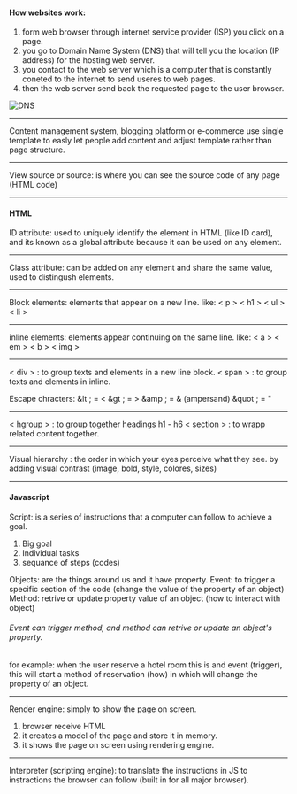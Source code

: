 #### How websites work:

1. form web browser through internet service provider (ISP) you click on a page.
2. you go to Domain Name System (DNS) that will tell you the location (IP address) for the hosting web server.
3. you contact to the web server which is a computer that is constantly coneted to the internet to send useres to web pages.
4. then the web server send back the requested page to the user browser.


![DNS](https://devopedia.org/images/article/104/8908.1549907765.png)

--------------------------------

Content management system, blogging platform or e-commerce use single template to easly let people add content and adjust template rather than page structure.

--------------------------------

View source or source: is where you can see the source code of any page (HTML code)



--------------------------------

#### HTML 

ID attribute: used to uniquely identify the element in HTML (like ID card), and its known as a global attribute because it can be used on any element.

--------------------------------

Class attribute: can be added on any element and share the same value, used to distingush elements.

--------------------------------

Block elements: elements that appear on a new line. like: < p > < h1 > < ul > < li >

--------------------------------

inline elements: elements appear continuing on the same line. like: < a > < em > < b > < img >

--------------------------------

< div > : to group texts and elements in a new line block.
< span > : to group texts and elements in inline.

Escape chracters: 
&lt ;  = < 
&gt ; = > 
&amp ; = & (ampersand)
&quot ; = " 

----------------------------------

< hgroup > : to group together headings h1 - h6 
< section > : to wrapp related content together. 

-----------------------------------

Visual hierarchy : the order in which your eyes perceive what they see. by adding visual contrast (image, bold, style, colores, sizes)

-------------------------------------

#### Javascript

Script: is a series of instructions that a computer can follow to achieve a goal.

1. Big goal
2. Individual tasks
3. sequance of steps (codes)

Objects: are the things around us and it have property.
Event: to trigger a specific section of the code (change the value of the property of an object)
Method: retrive or update property value of an object (how to interact with object)

###### Event can trigger method, and method can retrive or update an object's property.

for example: when the user reserve a hotel room this is and event (trigger), this will start a method of reservation (how) in which will change the property of an object.


--------------------------------


Render engine: simply to show the page on screen.

1. browser receive HTML 
2. it creates a model of the page and store it in memory.
3. it shows the page on screen using rendering engine. 

---------------------------

Interpreter (scripting engine): to translate the instructions in JS to instractions the browser can follow (built in for all major browser). 














